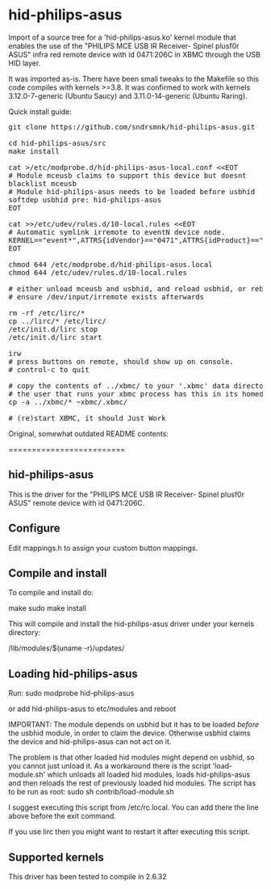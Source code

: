 hid-philips-asus
================

Import of a source tree for a 'hid-philips-asus.ko' kernel module that enables
the use of the "PHILIPS MCE USB IR Receiver- Spinel plusf0r ASUS" infra red
remote device with id 0471:206C in XBMC through the USB HID layer.

It was imported as-is. There have been small tweaks to the Makefile so this
code compiles with kernels >=3.8. It was confirmed to work with kernels
3.12.0-7-generic (Ubuntu Saucy) and 3.11.0-14-generic (Ubuntu Raring).

Quick install guide:

<pre>
git clone https://github.com/sndrsmnk/hid-philips-asus.git

cd hid-philips-asus/src
make install

cat &gt;/etc/modprobe.d/hid-philips-asus-local.conf &lt;&lt;EOT
# Module mceusb claims to support this device but doesnt
blacklist mceusb
# Module hid-philips-asus needs to be loaded before usbhid
softdep usbhid pre: hid-philips-asus
EOT

cat &gt;&gt;/etc/udev/rules.d/10-local.rules &lt;&lt;EOT
# Automatic symlink irremote to eventN device node.
KERNEL=="event&#42;",ATTRS{idVendor}=="0471",ATTRS{idProduct}=="206c",SYMLINK="input/irremote"
EOT

chmod 644 /etc/modprobe.d/hid-philips-asus.local
chmod 644 /etc/udev/rules.d/10-local.rules

# either unload mceusb and usbhid, and reload usbhid, or reboot at this point
# ensure /dev/input/irremote exists afterwards

rm -rf /etc/lirc/&#42;
cp ../lirc/&#42; /etc/lirc/
/etc/init.d/lirc stop
/etc/init.d/lirc start

irw
# press buttons on remote, should show up on console.
# control-c to quit

# copy the contents of ../xbmc/ to your '.xbmc' data directory
# the user that runs your xbmc process has this in its homedirectory
cp -a ../xbmc/&#42; ~xbmc/.xbmc/

# (re)start XBMC, it should Just Work
</pre>



Original, somewhat outdated README contents:

=========================

hid-philips-asus
----------------

This is the driver for the "PHILIPS MCE USB IR Receiver- Spinel plusf0r ASUS"
remote device with id 0471:206C.

Configure
------------------
Edit mappings.h to assign your custom button mappings.

Compile and install
------------------

To compile and install do:

 make
 sudo make install

This will compile and install the hid-philips-asus driver under your kernels
directory:

 /lib/modules/$(uname -r)/updates/

Loading hid-philips-asus
------------
Run:
 sudo modprobe hid-philips-asus

or add hid-philips-asus to etc/modules and reboot

IMPORTANT:
The module depends on usbhid but it has to be loaded *before* the usbhid module,
in order to claim the device. Otherwise usbhid claims the device and
hid-philips-asus can not act on it.

The problem is that other loaded hid modules might depend on usbhid,
so you cannot just unload it.
As a workaround there is the script 'load-module.sh' which unloads all loaded
hid modules, loads hid-philips-asus and then reloads the rest of previously
loaded hid modules.
The script has to be run as root:
 sudo sh contrib/load-module.sh

I suggest executing this script from /etc/rc.local.
You can add there the line above before the exit command.

If you use lirc then you might want to restart it after executing this script.

Supported kernels
----------------

This driver has been tested to compile in 2.6.32
